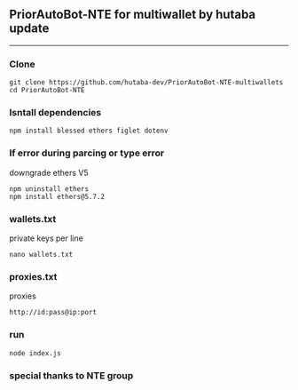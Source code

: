 ## PriorAutoBot-NTE for multiwallet by hutaba update 
-------
### Clone

```
git clone https://github.com/hutaba-dev/PriorAutoBot-NTE-multiwallets
cd PriorAutoBot-NTE
```
### Isntall dependencies
```
npm install blessed ethers figlet dotenv
```

### If error during parcing or type error
downgrade ethers V5
```
npm uninstall ethers
npm install ethers@5.7.2
```

### wallets.txt 
private keys per line
```
nano wallets.txt
```

### proxies.txt
proxies 
```
http://id:pass@ip:port
```

### run
```
node index.js
```

### special thanks to NTE group
